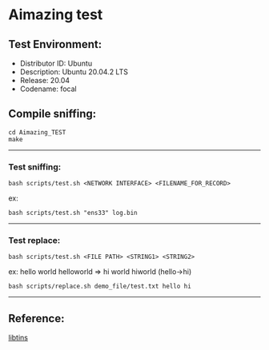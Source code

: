 # Aimazing test

## Test Environment:
 - Distributor ID:	Ubuntu
 - Description:	Ubuntu 20.04.2 LTS
 - Release:	20.04
 - Codename:	focal

## Compile sniffing:
```bash=
cd Aimazing_TEST
make
```
---

### Test sniffing:
```bash=
bash scripts/test.sh <NETWORK INTERFACE> <FILENAME_FOR_RECORD>
```
ex:
```bash=
bash scripts/test.sh "ens33" log.bin
```
---

### Test replace:
```bash=
bash scripts/test.sh <FILE PATH> <STRING1> <STRING2>
```

ex: hello world helloworld => hi world hiworld (hello->hi)
```bash=
bash scripts/replace.sh demo_file/test.txt hello hi
```

---

## Reference:

[libtins](http://libtins.github.io/)
